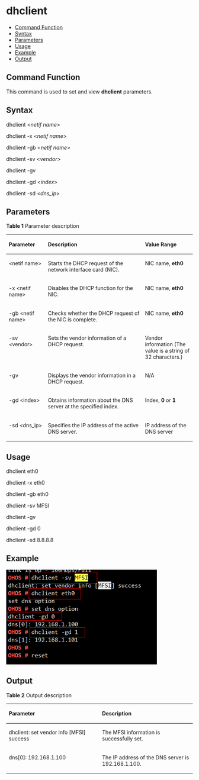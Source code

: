 # dhclient<a name="EN-US_TOPIC_0000001179845937"></a>

-   [Command Function](#section366714216619)
-   [Syntax](#section8833164614615)
-   [Parameters](#section12809111019453)
-   [Usage](#section15935131220717)
-   [Example](#section79281818476)
-   [Output](#section12742311179)

## Command Function<a name="section366714216619"></a>

This command is used to set and view  **dhclient**  parameters.

## Syntax<a name="section8833164614615"></a>

dhclient <_netif name_\>

dhclient -x <_netif name_\>

dhclient -gb <_netif name_\>

dhclient -sv <_vendor_\>

dhclient -gv

dhclient -gd <_index_\>

dhclient -sd <_dns\_ip_\>

## Parameters<a name="section12809111019453"></a>

**Table  1**  Parameter description

<a name="table438mcpsimp"></a>
<table><thead align="left"><tr id="row444mcpsimp"><th class="cellrowborder" valign="top" width="21%" id="mcps1.2.4.1.1"><p id="p446mcpsimp"><a name="p446mcpsimp"></a><a name="p446mcpsimp"></a><strong id="b20999054421160"><a name="b20999054421160"></a><a name="b20999054421160"></a>Parameter</strong></p>
</th>
<th class="cellrowborder" valign="top" width="52%" id="mcps1.2.4.1.2"><p id="p448mcpsimp"><a name="p448mcpsimp"></a><a name="p448mcpsimp"></a><strong id="b16991513175018"><a name="b16991513175018"></a><a name="b16991513175018"></a>Description</strong></p>
</th>
<th class="cellrowborder" valign="top" width="27%" id="mcps1.2.4.1.3"><p id="p450mcpsimp"><a name="p450mcpsimp"></a><a name="p450mcpsimp"></a><strong id="b9837196561160"><a name="b9837196561160"></a><a name="b9837196561160"></a>Value Range</strong></p>
</th>
</tr>
</thead>
<tbody><tr id="row451mcpsimp"><td class="cellrowborder" valign="top" width="21%" headers="mcps1.2.4.1.1 "><p id="p2500105121818"><a name="p2500105121818"></a><a name="p2500105121818"></a>&lt;netif name&gt;</p>
</td>
<td class="cellrowborder" valign="top" width="52%" headers="mcps1.2.4.1.2 "><p id="p1149945111817"><a name="p1149945111817"></a><a name="p1149945111817"></a>Starts the DHCP request of the network interface card (NIC).</p>
</td>
<td class="cellrowborder" valign="top" width="27%" headers="mcps1.2.4.1.3 "><p id="p749810571812"><a name="p749810571812"></a><a name="p749810571812"></a>NIC name, <strong id="b178511243205513"><a name="b178511243205513"></a><a name="b178511243205513"></a>eth0</strong></p>
</td>
</tr>
<tr id="row1110416513817"><td class="cellrowborder" valign="top" width="21%" headers="mcps1.2.4.1.1 "><p id="p110445143817"><a name="p110445143817"></a><a name="p110445143817"></a>-x &lt;netif name&gt;</p>
</td>
<td class="cellrowborder" valign="top" width="52%" headers="mcps1.2.4.1.2 "><p id="p1510414514386"><a name="p1510414514386"></a><a name="p1510414514386"></a>Disables the DHCP function for the NIC.</p>
</td>
<td class="cellrowborder" valign="top" width="27%" headers="mcps1.2.4.1.3 "><p id="p1410445183811"><a name="p1410445183811"></a><a name="p1410445183811"></a>NIC name, <strong id="b2042412121517"><a name="b2042412121517"></a><a name="b2042412121517"></a>eth0</strong></p>
</td>
</tr>
<tr id="row8809123074012"><td class="cellrowborder" valign="top" width="21%" headers="mcps1.2.4.1.1 "><p id="p180913307408"><a name="p180913307408"></a><a name="p180913307408"></a>-gb &lt;netif name&gt;</p>
</td>
<td class="cellrowborder" valign="top" width="52%" headers="mcps1.2.4.1.2 "><p id="p280913309400"><a name="p280913309400"></a><a name="p280913309400"></a>Checks whether the DHCP request of the NIC is complete.</p>
</td>
<td class="cellrowborder" valign="top" width="27%" headers="mcps1.2.4.1.3 "><p id="p43801815411"><a name="p43801815411"></a><a name="p43801815411"></a>NIC name, <strong id="b223722716111"><a name="b223722716111"></a><a name="b223722716111"></a>eth0</strong></p>
</td>
</tr>
<tr id="row46581611174117"><td class="cellrowborder" valign="top" width="21%" headers="mcps1.2.4.1.1 "><p id="p3658171124116"><a name="p3658171124116"></a><a name="p3658171124116"></a>-sv &lt;vendor&gt;</p>
</td>
<td class="cellrowborder" valign="top" width="52%" headers="mcps1.2.4.1.2 "><p id="p3658131111410"><a name="p3658131111410"></a><a name="p3658131111410"></a>Sets the vendor information of a DHCP request.</p>
</td>
<td class="cellrowborder" valign="top" width="27%" headers="mcps1.2.4.1.3 "><p id="p14658311184115"><a name="p14658311184115"></a><a name="p14658311184115"></a>Vendor information (The value is a string of 32 characters.)</p>
</td>
</tr>
<tr id="row14729211134217"><td class="cellrowborder" valign="top" width="21%" headers="mcps1.2.4.1.1 "><p id="p972915115426"><a name="p972915115426"></a><a name="p972915115426"></a>-gv</p>
</td>
<td class="cellrowborder" valign="top" width="52%" headers="mcps1.2.4.1.2 "><p id="p272951113426"><a name="p272951113426"></a><a name="p272951113426"></a>Displays the vendor information in a DHCP request.</p>
</td>
<td class="cellrowborder" valign="top" width="27%" headers="mcps1.2.4.1.3 "><p id="p117291111134216"><a name="p117291111134216"></a><a name="p117291111134216"></a>N/A</p>
</td>
</tr>
<tr id="row4940853114219"><td class="cellrowborder" valign="top" width="21%" headers="mcps1.2.4.1.1 "><p id="p13940185310423"><a name="p13940185310423"></a><a name="p13940185310423"></a>-gd &lt;index&gt;</p>
</td>
<td class="cellrowborder" valign="top" width="52%" headers="mcps1.2.4.1.2 "><p id="p1194095374213"><a name="p1194095374213"></a><a name="p1194095374213"></a>Obtains information about the DNS server at the specified index.</p>
</td>
<td class="cellrowborder" valign="top" width="27%" headers="mcps1.2.4.1.3 "><p id="p694025334210"><a name="p694025334210"></a><a name="p694025334210"></a>Index, <strong id="b85246422320"><a name="b85246422320"></a><a name="b85246422320"></a>0</strong> or <strong id="b178720401738"><a name="b178720401738"></a><a name="b178720401738"></a>1</strong></p>
</td>
</tr>
<tr id="row196815382432"><td class="cellrowborder" valign="top" width="21%" headers="mcps1.2.4.1.1 "><p id="p14681238154317"><a name="p14681238154317"></a><a name="p14681238154317"></a>-sd &lt;dns_ip&gt;</p>
</td>
<td class="cellrowborder" valign="top" width="52%" headers="mcps1.2.4.1.2 "><p id="p4681038144316"><a name="p4681038144316"></a><a name="p4681038144316"></a>Specifies the IP address of the active DNS server.</p>
</td>
<td class="cellrowborder" valign="top" width="27%" headers="mcps1.2.4.1.3 "><p id="p4681173884313"><a name="p4681173884313"></a><a name="p4681173884313"></a>IP address of the DNS server</p>
</td>
</tr>
</tbody>
</table>

## Usage<a name="section15935131220717"></a>

dhclient eth0

dhclient -x eth0

dhclient -gb eth0

dhclient -sv MFSI

dhclient -gv

dhclient -gd 0

dhclient -sd 8.8.8.8

## Example<a name="section79281818476"></a>

![](figure/en-us_image_0000001179848731.png)

## Output<a name="section12742311179"></a>

**Table  2**  Output description

<a name="table487mcpsimp"></a>
<table><thead align="left"><tr id="row492mcpsimp"><th class="cellrowborder" valign="top" width="50%" id="mcps1.2.3.1.1"><p id="p494mcpsimp"><a name="p494mcpsimp"></a><a name="p494mcpsimp"></a>Parameter</p>
</th>
<th class="cellrowborder" valign="top" width="50%" id="mcps1.2.3.1.2"><p id="p496mcpsimp"><a name="p496mcpsimp"></a><a name="p496mcpsimp"></a>Description</p>
</th>
</tr>
</thead>
<tbody><tr id="row502mcpsimp"><td class="cellrowborder" valign="top" width="50%" headers="mcps1.2.3.1.1 "><p id="p583513382179"><a name="p583513382179"></a><a name="p583513382179"></a>dhclient: set vendor info [MFSI] success</p>
</td>
<td class="cellrowborder" valign="top" width="50%" headers="mcps1.2.3.1.2 "><p id="p19833143819174"><a name="p19833143819174"></a><a name="p19833143819174"></a>The MFSI information is successfully set.</p>
</td>
</tr>
<tr id="row1990234224612"><td class="cellrowborder" valign="top" width="50%" headers="mcps1.2.3.1.1 "><p id="p3902144294612"><a name="p3902144294612"></a><a name="p3902144294612"></a>dns[0]: 192.168.1.100</p>
</td>
<td class="cellrowborder" valign="top" width="50%" headers="mcps1.2.3.1.2 "><p id="p13903144284610"><a name="p13903144284610"></a><a name="p13903144284610"></a>The IP address of the DNS server is 192.168.1.100.</p>
</td>
</tr>
</tbody>
</table>


